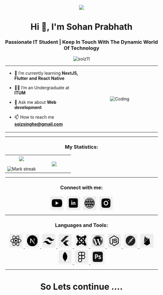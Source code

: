<p align="center"><picture align="center"><img align="center" src = "https://github.com/7oSkaaa/7oSkaaa/blob/main/Images/about_me.gif?raw=true" width = 50px></picture></p>
<h1 align="center">Hi 👋, I'm Sohan Prabhath</h1>
<h3 align="center">Passionate IT Student | Keep In Touch With The Dynamic World Of Technology</h3>
<p align="center"> <img src="https://komarev.com/ghpvc/?username=soiz11&label=Profile%20views&color=0e75b6&style=flat" alt="soiz11" /> </p>

<table align="center">
<tr border="none">
<td width="50%" align="left">
  
- 🌱 I’m currently learning **NextJS, Flutter and React Native**

- 🧑‍🎓 I’m an Undergraduate at **ITUM**

- 💬 Ask me about **Web development**

- 📫 How to reach me **soizsinghe@gmail.com**
  

</td>
<td width="50%" align="center">

  <img align="center" alt="Coding" width="450" src="https://github.com/soiz11/soiz11/blob/main/icons/jsgrey.gif" border-radius="10px">

  
  </td>
</tr>
</table>

---

<h3 align="center">My Statistics:</h3>
<p align="center">
<table align="center">
<tr border="none">
<td width="50%" align="center">
  
  <img  align="center"  src="https://github-readme-stats.vercel.app/api?username=soiz11&theme=dark&show_icons=true&count_private=true" />
  <br></br>
  <img  title="🔥 Get streak stats for your profile at git.io/streak-stats" alt="Mark streak" src="https://github-readme-streak-stats.herokuapp.com/?user=soiz11&theme=dark&hide_border=false" /> 
</td>
<td width="50%" align="center">

  <img  align="center"  src="https://github-readme-stats.anuraghazra1.vercel.app/api/top-langs/?username=soiz11&theme=dark&hide_border=false&no-bg=true&no-frame=true&langs_count=10"/>
  
  </td>
</tr>
</table>

---

<h3 align="center">Connect with me:</h3>
<p align="center">
<a href="www.youtube.com/@angletheeta" target="blank"><img align="center" src="https://github.com/soiz11/soiz11/blob/main/icons/b_youtube.png" alt="angletheeta" height="50" width="50" /></a>
<a href="www.linkedin.com/in/sohan11" target="blank"><img align="center" src="https://github.com/soiz11/soiz11/blob/main/icons/b_linkedin.png" alt="sohanprabhath" height="50" width="50" /></a>
<a href="www.sohan.one" target="blank"><img align="center" src="https://github.com/soiz11/soiz11/blob/main/icons/b_web.png" alt="sohan.one" height="50" width="50" /></a>
<a href="https://www.instagram.com/prabha_76__" target="blank"><img align="center" src="https://github.com/soiz11/soiz11/blob/main/icons/b_insta.png" alt="prabha76" height="50" width="50" /></a>
</p>

---

<h3 align="center">Languages and Tools:</h3>
<p align="center"> <a href="https://react.dev/" target="_blank" rel="noreferrer"> <img src="https://github.com/soiz11/soiz11/blob/main/icons/b_react.png" alt="reactjs" width="50" height="50"/> </a> <a href="https://nextjs.org/" target="_blank" rel="noreferrer"> <img src="https://github.com/soiz11/soiz11/blob/main/icons/b_next.png" alt="nextjs" width="50" height="50"/> </a> <a href="https://tailwindcss.com/" target="_blank" rel="noreferrer"> <img src="https://github.com/soiz11/soiz11/blob/main/icons/b_tailwind.png" alt="tailwindcss" width="50" height="50"/> </a> <a href="https://flutter.dev/" target="_blank" rel="noreferrer"> <img src="https://github.com/soiz11/soiz11/blob/main/icons/b_flutter.png" alt="flutter" width="50" height="50"/> </a> <a href="https://www.joomla.org/" target="_blank" rel="noreferrer"> <img src="https://github.com/soiz11/soiz11/blob/main/icons/b_joomla.png" alt="joomla" width="50" height="50"/> </a> <a href="https://wordpress.com/" target="_blank" rel="noreferrer"> <img src="https://github.com/soiz11/soiz11/blob/main/icons/b_wordpress.png" alt="wordpress" width="50" height="50"/> </a> <a href="https://nodejs.org/en" target="_blank" rel="noreferrer"> <img src="https://github.com/soiz11/soiz11/blob/main/icons/b_node.png" alt="nodejs" width="50" height="50"/> </a> <a href="https://www.postman.com/" target="_blank" rel="noreferrer"> <img src="https://github.com/soiz11/soiz11/blob/main/icons/b_postman.png" alt="postman" width="50" height="50"/> </a> <a href="https://firebase.google.com/" target="_blank" rel="noreferrer"> <img src="https://github.com/soiz11/soiz11/blob/main/icons/b_firebase.png" alt="firebase" width="50" height="50"/> </a> <a href="https://www.mongodb.com/" target="_blank" rel="noreferrer"> <img src="https://github.com/soiz11/soiz11/blob/main/icons/b_mongo.png" alt="mongodb" width="50" height="50"/> </a> <a href="https://www.figma.com/" target="_blank" rel="noreferrer"> <img src="https://github.com/soiz11/soiz11/blob/main/icons/b_figma.png" alt="figma" width="50" height="50"/> </a> <a href="https://www.adobe.com/products/photoshop.html" target="_blank" rel="noreferrer"> <img src="https://github.com/soiz11/soiz11/blob/main/icons/b_ps.png" alt="photoshop" width="50" height="50"/> </a> 
<!--
<a href="https://tailwindcss.com/" target="_blank" rel="noreferrer"> <img src="https://github.com/Scar1109/skill-icons/blob/Scar1109/icons/TailwindCSS-Light.svg" alt="tailwind" width="50" height="50"/> </a> 
-->
</p>

---

<h1 align="center">So Lets continue ....</h1>
